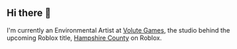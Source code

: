 ## Hi there 👋

I'm currently an Environmental Artist at [Volute Games](https://github.com/VoluteGames), the studio behind the upcoming Roblox title, [Hampshire County](https://www.roblox.com/communities/34595969/Hampshire#!/about) on Roblox.

